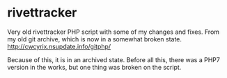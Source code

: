# rivettracker
Very old rivettracker PHP script with some of my changes and fixes. From my old git archive, which is now in a somewhat broken state. http://cwcyrix.nsupdate.info/gitphp/

Because of this, it is in an archived state. Before all this, there was a PHP7 version in the works, but one thing was broken on the script.
